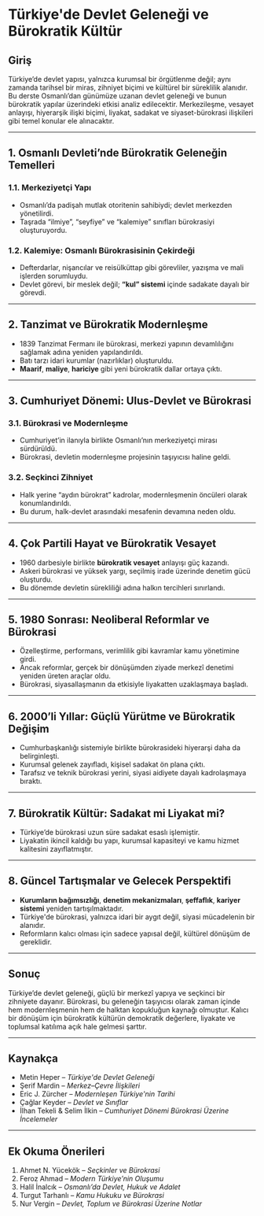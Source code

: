 # Türkiye'de Devlet Geleneği ve Bürokratik Kültür

## Giriş

Türkiye’de devlet yapısı, yalnızca kurumsal bir örgütlenme değil; aynı zamanda tarihsel bir miras, zihniyet biçimi ve kültürel bir süreklilik alanıdır. Bu derste Osmanlı’dan günümüze uzanan devlet geleneği ve bunun bürokratik yapılar üzerindeki etkisi analiz edilecektir. Merkezileşme, vesayet anlayışı, hiyerarşik ilişki biçimi, liyakat, sadakat ve siyaset-bürokrasi ilişkileri gibi temel konular ele alınacaktır.

---

## 1. Osmanlı Devleti’nde Bürokratik Geleneğin Temelleri

### 1.1. Merkeziyetçi Yapı

- Osmanlı’da padişah mutlak otoritenin sahibiydi; devlet merkezden yönetilirdi.
- Taşrada “ilmiye”, “seyfiye” ve “kalemiye” sınıfları bürokrasiyi oluşturuyordu.

### 1.2. Kalemiye: Osmanlı Bürokrasisinin Çekirdeği

- Defterdarlar, nişancılar ve reisülküttap gibi görevliler, yazışma ve mali işlerden sorumluydu.
- Devlet görevi, bir meslek değil; **“kul” sistemi** içinde sadakate dayalı bir görevdi.

---

## 2. Tanzimat ve Bürokratik Modernleşme

- 1839 Tanzimat Fermanı ile bürokrasi, merkezi yapının devamlılığını sağlamak adına yeniden yapılandırıldı.
- Batı tarzı idari kurumlar (nazırlıklar) oluşturuldu.
- **Maarif**, **maliye**, **hariciye** gibi yeni bürokratik dallar ortaya çıktı.

---

## 3. Cumhuriyet Dönemi: Ulus-Devlet ve Bürokrasi

### 3.1. Bürokrasi ve Modernleşme

- Cumhuriyet’in ilanıyla birlikte Osmanlı’nın merkeziyetçi mirası sürdürüldü.
- Bürokrasi, devletin modernleşme projesinin taşıyıcısı haline geldi.

### 3.2. Seçkinci Zihniyet

- Halk yerine “aydın bürokrat” kadrolar, modernleşmenin öncüleri olarak konumlandırıldı.
- Bu durum, halk-devlet arasındaki mesafenin devamına neden oldu.

---

## 4. Çok Partili Hayat ve Bürokratik Vesayet

- 1960 darbesiyle birlikte **bürokratik vesayet** anlayışı güç kazandı.
- Askeri bürokrasi ve yüksek yargı, seçilmiş irade üzerinde denetim gücü oluşturdu.
- Bu dönemde devletin sürekliliği adına halkın tercihleri sınırlandı.

---

## 5. 1980 Sonrası: Neoliberal Reformlar ve Bürokrasi

- Özelleştirme, performans, verimlilik gibi kavramlar kamu yönetimine girdi.
- Ancak reformlar, gerçek bir dönüşümden ziyade merkezî denetimi yeniden üreten araçlar oldu.
- Bürokrasi, siyasallaşmanın da etkisiyle liyakatten uzaklaşmaya başladı.

---

## 6. 2000’li Yıllar: Güçlü Yürütme ve Bürokratik Değişim

- Cumhurbaşkanlığı sistemiyle birlikte bürokrasideki hiyerarşi daha da belirginleşti.
- Kurumsal gelenek zayıfladı, kişisel sadakat ön plana çıktı.
- Tarafsız ve teknik bürokrasi yerini, siyasi aidiyete dayalı kadrolaşmaya bıraktı.

---

## 7. Bürokratik Kültür: Sadakat mi Liyakat mi?

- Türkiye’de bürokrasi uzun süre sadakat esaslı işlemiştir.
- Liyakatin ikincil kaldığı bu yapı, kurumsal kapasiteyi ve kamu hizmet kalitesini zayıflatmıştır.

---

## 8. Güncel Tartışmalar ve Gelecek Perspektifi

- **Kurumların bağımsızlığı**, **denetim mekanizmaları**, **şeffaflık**, **kariyer sistemi** yeniden tartışılmaktadır.
- Türkiye'de bürokrasi, yalnızca idari bir aygıt değil, siyasi mücadelenin bir alanıdır.
- Reformların kalıcı olması için sadece yapısal değil, kültürel dönüşüm de gereklidir.

---

## Sonuç

Türkiye’de devlet geleneği, güçlü bir merkezî yapıya ve seçkinci bir zihniyete dayanır. Bürokrasi, bu geleneğin taşıyıcısı olarak zaman içinde hem modernleşmenin hem de halktan kopukluğun kaynağı olmuştur. Kalıcı bir dönüşüm için bürokratik kültürün demokratik değerlere, liyakate ve toplumsal katılıma açık hale gelmesi şarttır.

---

## Kaynakça

- Metin Heper – _Türkiye'de Devlet Geleneği_
- Şerif Mardin – _Merkez–Çevre İlişkileri_
- Eric J. Zürcher – _Modernleşen Türkiye'nin Tarihi_
- Çağlar Keyder – _Devlet ve Sınıflar_
- İlhan Tekeli & Selim İlkin – _Cumhuriyet Dönemi Bürokrasi Üzerine İncelemeler_

---

## Ek Okuma Önerileri

1. Ahmet N. Yücekök – _Seçkinler ve Bürokrasi_
2. Feroz Ahmad – _Modern Türkiye’nin Oluşumu_
3. Halil İnalcık – _Osmanlı’da Devlet, Hukuk ve Adalet_
4. Turgut Tarhanlı – _Kamu Hukuku ve Bürokrasi_
5. Nur Vergin – _Devlet, Toplum ve Bürokrasi Üzerine Notlar_
